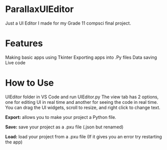 # ParallaxUIEditor
Just a UI Editor I made for my Grade 11 compsci final project.



# Features

Making basic apps using Tkinter
Exporting apps into .Py files
Data saving
Live code



# How to Use

UIEditor folder in VS Code and run UIEditor.py
The view tab has 2 options, one for editing UI in real time and another for seeing the code in real time.
You can drag the UI widgets, scroll to resize, and right click to change text.

**Export:** allows you to make your project a Python file.

**Save:** save your project as a .pxu file (.json but renamed)

**Load:** load your project from a .pxu file (If it gives you an error try restarting the app)
